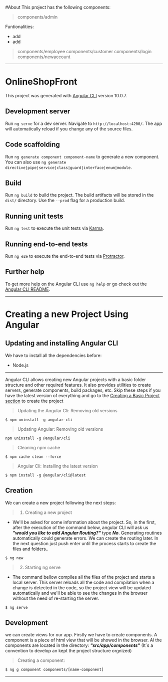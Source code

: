 #About
 This project has the following components:

> components/admin

Funtionalities: 
- add
- add
> components/employee
> components/customer
> components/login
> components/newaccount

--- 
# OnlineShopFront

This project was generated with [Angular CLI](https://github.com/angular/angular-cli) version 10.0.7.

## Development server

Run `ng serve` for a dev server. Navigate to `http://localhost:4200/`. The app will automatically reload if you change any of the source files.

## Code scaffolding

Run `ng generate component component-name` to generate a new component. You can also use `ng generate directive|pipe|service|class|guard|interface|enum|module`.

## Build

Run `ng build` to build the project. The build artifacts will be stored in the `dist/` directory. Use the `--prod` flag for a production build.

## Running unit tests

Run `ng test` to execute the unit tests via [Karma](https://karma-runner.github.io).

## Running end-to-end tests

Run `ng e2e` to execute the end-to-end tests via [Protractor](http://www.protractortest.org/).

## Further help

To get more help on the Angular CLI use `ng help` or go check out the [Angular CLI README](https://github.com/angular/angular-cli/blob/master/README.md).

--- 
# Creating a new Project Using Angular

## Updating and installing Angular CLI
We have to install all the dependencies before:
- Node.js


---
Angular CLI allows creating new Angular projects with a basic folder structure and other required features. It also provides utilities to create servers, generate components, build packages, etc.
Skip these steps if you have the latest version of everything and go to the [Creating a Basic Project section](#Initialization)  to create the project
> Updating the Angular Cli: Removing old versions

```
$ npm uninstall -g angular-cli
```

> Updating Angular: Removing old versions
```
npm uninstall -g @angular/cli
```

> Cleaning npm cache 

```
$ npm cache clean --force
```
> Angular Cli: Installing the latest version

```
$ npm install -g @angular/cli@latest
```

## Creation 

We can create a new project following the next steps: 


> 1. Creating a new project
- We'll be asked for some information about the project. So, in the first, after the execution of the command below, angular CLI will ask us ***"would you like to add Angular Routing?"*** type ***No***. Generating routines automatically could generate errors. We can create the routing later. In the next question just push enter until the process starts to create the files and folders.. 

```
$ ng new
```
> 2. Starting ng serve
- The command bellow compiles all the files of the project and starts a local server. This server reloads all the code and compilation when a change is detected in the code, so the project view will be updated automatically and we'll be able to see the changes in the browser without the need of re-starting the server.

```
$ ng serve
```

## Development 

we can create views for our app. Firstly we have to create components. A component is a piece of html view that will be showed in the browser.
Al the components are located in the directory: ***"src/app/components"*** (It`s a convention to develop an kept the project structure orgnized)

> Creating a component:
```
$ ng g component components/[name-component]
```

---


